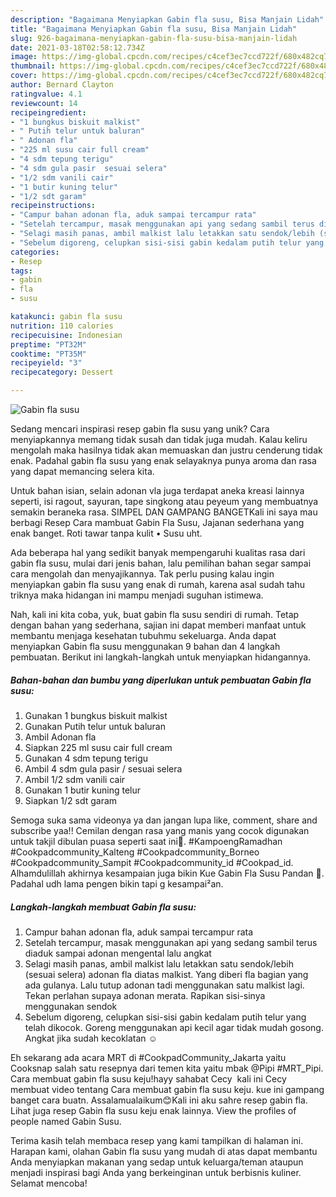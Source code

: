 ```yaml
---
description: "Bagaimana Menyiapkan Gabin fla susu, Bisa Manjain Lidah"
title: "Bagaimana Menyiapkan Gabin fla susu, Bisa Manjain Lidah"
slug: 926-bagaimana-menyiapkan-gabin-fla-susu-bisa-manjain-lidah
date: 2021-03-18T02:58:12.734Z
image: https://img-global.cpcdn.com/recipes/c4cef3ec7ccd722f/680x482cq70/gabin-fla-susu-foto-resep-utama.jpg
thumbnail: https://img-global.cpcdn.com/recipes/c4cef3ec7ccd722f/680x482cq70/gabin-fla-susu-foto-resep-utama.jpg
cover: https://img-global.cpcdn.com/recipes/c4cef3ec7ccd722f/680x482cq70/gabin-fla-susu-foto-resep-utama.jpg
author: Bernard Clayton
ratingvalue: 4.1
reviewcount: 14
recipeingredient:
- "1 bungkus biskuit malkist"
- " Putih telur untuk baluran"
- " Adonan fla"
- "225 ml susu cair full cream"
- "4 sdm tepung terigu"
- "4 sdm gula pasir  sesuai selera"
- "1/2 sdm vanili cair"
- "1 butir kuning telur"
- "1/2 sdt garam"
recipeinstructions:
- "Campur bahan adonan fla, aduk sampai tercampur rata"
- "Setelah tercampur, masak menggunakan api yang sedang sambil terus diaduk sampai adonan mengental lalu angkat"
- "Selagi masih panas, ambil malkist lalu letakkan satu sendok/lebih (sesuai selera) adonan fla diatas malkist. Yang diberi fla bagian yang ada gulanya. Lalu tutup adonan tadi menggunakan satu malkist lagi. Tekan perlahan supaya adonan merata. Rapikan sisi-sinya menggunakan sendok"
- "Sebelum digoreng, celupkan sisi-sisi gabin kedalam putih telur yang telah dikocok. Goreng menggunakan api kecil agar tidak mudah gosong. Angkat jika sudah kecoklatan ☺️"
categories:
- Resep
tags:
- gabin
- fla
- susu

katakunci: gabin fla susu 
nutrition: 110 calories
recipecuisine: Indonesian
preptime: "PT32M"
cooktime: "PT35M"
recipeyield: "3"
recipecategory: Dessert

---
```



![Gabin fla susu](https://img-global.cpcdn.com/recipes/c4cef3ec7ccd722f/680x482cq70/gabin-fla-susu-foto-resep-utama.jpg)

Sedang mencari inspirasi resep gabin fla susu yang unik? Cara menyiapkannya memang tidak susah dan tidak juga mudah. Kalau keliru mengolah maka hasilnya tidak akan memuaskan dan justru cenderung tidak enak. Padahal gabin fla susu yang enak selayaknya punya aroma dan rasa yang dapat memancing selera kita.

Untuk bahan isian, selain adonan vla juga terdapat aneka kreasi lainnya seperti, isi ragout, sayuran, tape singkong atau peyeum yang membuatnya semakin beraneka rasa. SIMPEL DAN GAMPANG BANGETKali ini saya mau berbagi Resep Cara mambuat Gabin Fla Susu, Jajanan sederhana yang enak banget. Roti tawar tanpa kulit • Susu uht.

Ada beberapa hal yang sedikit banyak mempengaruhi kualitas rasa dari gabin fla susu, mulai dari jenis bahan, lalu pemilihan bahan segar sampai cara mengolah dan menyajikannya. Tak perlu pusing kalau ingin menyiapkan gabin fla susu yang enak di rumah, karena asal sudah tahu triknya maka hidangan ini mampu menjadi suguhan istimewa.


Nah, kali ini kita coba, yuk, buat gabin fla susu sendiri di rumah. Tetap dengan bahan yang sederhana, sajian ini dapat memberi manfaat untuk membantu menjaga kesehatan tubuhmu sekeluarga. Anda dapat menyiapkan Gabin fla susu menggunakan 9 bahan dan 4 langkah pembuatan. Berikut ini langkah-langkah untuk menyiapkan hidangannya.

<!--inarticleads1-->

##### Bahan-bahan dan bumbu yang diperlukan untuk pembuatan Gabin fla susu:

1. Gunakan 1 bungkus biskuit malkist
1. Gunakan  Putih telur untuk baluran
1. Ambil  Adonan fla
1. Siapkan 225 ml susu cair full cream
1. Gunakan 4 sdm tepung terigu
1. Ambil 4 sdm gula pasir / sesuai selera
1. Ambil 1/2 sdm vanili cair
1. Gunakan 1 butir kuning telur
1. Siapkan 1/2 sdt garam


Semoga suka sama videonya ya dan jangan lupa like, comment, share and subscribe yaa!! Cemilan dengan rasa yang manis yang cocok digunakan untuk takjil dibulan puasa seperti saat ini🥰. #KampoengRamadhan #Cookpadcommunity_Kalteng #Cookpadcommunity_Borneo #Cookpadcommunity_Sampit #Cookpadcommunity_id #Cookpad_id. Alhamdulillah akhirnya kesampaian juga bikin Kue Gabin Fla Susu Pandan 🤗. Padahal udh lama pengen bikin tapi g kesampai²an. 

<!--inarticleads2-->

##### Langkah-langkah membuat Gabin fla susu:

1. Campur bahan adonan fla, aduk sampai tercampur rata
1. Setelah tercampur, masak menggunakan api yang sedang sambil terus diaduk sampai adonan mengental lalu angkat
1. Selagi masih panas, ambil malkist lalu letakkan satu sendok/lebih (sesuai selera) adonan fla diatas malkist. Yang diberi fla bagian yang ada gulanya. Lalu tutup adonan tadi menggunakan satu malkist lagi. Tekan perlahan supaya adonan merata. Rapikan sisi-sinya menggunakan sendok
1. Sebelum digoreng, celupkan sisi-sisi gabin kedalam putih telur yang telah dikocok. Goreng menggunakan api kecil agar tidak mudah gosong. Angkat jika sudah kecoklatan ☺️


Eh sekarang ada acara MRT di #CookpadCommunity_Jakarta yaitu Cooksnap salah satu resepnya dari temen kita yaitu mbak @Pipi #MRT_Pipi. Cara membuat gabin fla susu keju!hayy sahabat Cecy ️ kali ini Cecy membuat video tentang Cara membuat gabin fla susu keju. kue ini gampang banget cara buatn. Assalamualaikum😊Kali ini aku sahre resep gabin fla. Lihat juga resep Gabin fla susu keju enak lainnya. View the profiles of people named Gabin Susu. 

Terima kasih telah membaca resep yang kami tampilkan di halaman ini. Harapan kami, olahan Gabin fla susu yang mudah di atas dapat membantu Anda menyiapkan makanan yang sedap untuk keluarga/teman ataupun menjadi inspirasi bagi Anda yang berkeinginan untuk berbisnis kuliner. Selamat mencoba!

